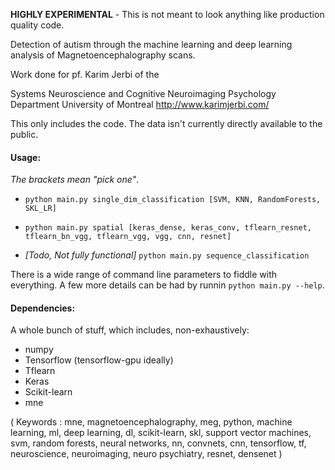 **HIGHLY EXPERIMENTAL** - This is not meant to look anything like production quality code.

Detection of autism through the machine learning and deep learning analysis of Magnetoencephalography scans.

Work done for pf. Karim Jerbi of the

Systems Neuroscience and Cognitive Neuroimaging 
Psychology Department 
University of Montreal 
http://www.karimjerbi.com/


This only includes the code. The data isn't currently directly available to the public.


#### Usage: #### 
*The brackets mean "pick one"*.
  * `python main.py single_dim_classification [SVM, KNN, RandomForests, SKL_LR]`


  * `python main.py spatial [keras_dense, keras_conv, tflearn_resnet, tflearn_bn_vgg, tflearn_vgg, vgg, cnn, resnet]`


  * *[Todo, Not fully functional]* `python main.py sequence_classification` 

There is a wide range of command line parameters to fiddle with everything. A few more details can be had by runnin `python main.py --help`.


#### Dependencies: ####
A whole bunch of stuff, which includes, non-exhaustively:
- numpy
- Tensorflow (tensorflow-gpu ideally)
- Tflearn
- Keras
- Scikit-learn
- mne



(
Keywords : 
mne, magnetoencephalography, meg, 
python, machine learning, ml, 
deep learning, dl, scikit-learn, 
skl, support vector machines, svm, 
random forests, neural networks, nn, 
convnets, cnn, tensorflow, 
tf, neuroscience, neuroimaging, 
neuro psychiatry, resnet, densenet
)

